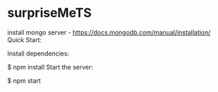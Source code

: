 # surpriseMeTS


install mongo server - https://docs.mongodb.com/manual/installation/
Quick Start:

Install dependencies:

$ npm install
Start the server:

$ npm start
